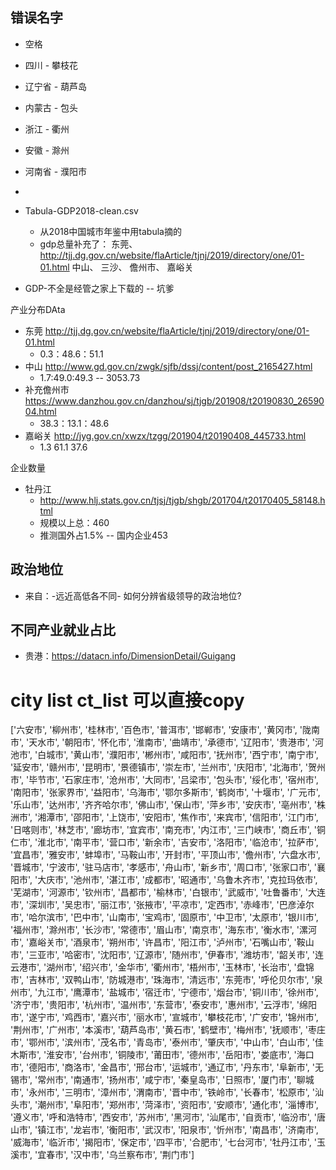 ## 错误名字

* 空格
* 四川 - 攀枝花
* 辽宁省 - 葫芦岛
* 内蒙古 - 包头
* 浙江 - 衢州
* 安徽 - 滁州
* 河南省 - 濮阳市
* 



* Tabula-GDP2018-clean.csv
  * 从2018中国城市年鉴中用tabula摘的
  * gdp总量补充了：
  东莞、http://tjj.dg.gov.cn/website/flaArticle/tjnj/2019/directory/one/01-01.html
  中山、
  三沙、
  儋州市、
  嘉峪关
* GDP-不全是经管之家上下载的 -- 坑爹

产业分布DAta
* 东莞 http://tjj.dg.gov.cn/website/flaArticle/tjnj/2019/directory/one/01-01.html
    * 0.3：48.6：51.1  
* 中山 http://www.gd.gov.cn/zwgk/sjfb/dssj/content/post_2165427.html
    * 1.7:49.0:49.3 -- 3053.73
* 补充儋州市 https://www.danzhou.gov.cn/danzhou/sj/tjgb/201908/t20190830_2659004.html
   * 38.3：13.1：48.6
* 嘉峪关 http://jyg.gov.cn/xwzx/tzgg/201904/t20190408_445733.html
    * 1.3	61.1	37.6



企业数量

* 牡丹江
  * http://www.hlj.stats.gov.cn/tjsj/tjgb/shgb/201704/t20170405_58148.html
  * 规模以上总：460
  * 推测国外占1.5% -- 国内企业453



## 政治地位

* 来自：-远近高低各不同- 如何分辨省级领导的政治地位?



## 不同产业就业占比

* 贵港：https://datacn.info/DimensionDetail/Guigang

# city list ct_list 可以直接copy

['六安市', '柳州市', '桂林市', '百色市', '普洱市', '邯郸市', '安康市', '黄冈市', '陇南市', '天水市', '朝阳市', '怀化市', '淮南市', '曲靖市', '承德市', '辽阳市', '贵港市', '河池市', '白城市', '黄山市', '濮阳市', '郴州市', '咸阳市', '抚州市', '西宁市', '南宁市', '延安市', '赣州市', '昆明市', '景德镇市', '崇左市', '兰州市', '庆阳市', '北海市', '贺州市', '毕节市', '石家庄市', '沧州市', '大同市', '吕梁市', '包头市', '绥化市', '宿州市', '南阳市', '张家界市', '益阳市', '乌海市', '鄂尔多斯市', '鹤岗市', '十堰市', '广元市', '乐山市', '达州市', '齐齐哈尔市', '佛山市', '保山市', '萍乡市', '安庆市', '亳州市', '株洲市', '湘潭市', '邵阳市', '上饶市', '安阳市', '焦作市', '来宾市', '信阳市', '江门市', '日喀则市', '林芝市', '廊坊市', '宜宾市', '南充市', '内江市', '三门峡市', '商丘市', '铜仁市', '淮北市', '南平市', '营口市', '新余市', '吉安市', '洛阳市', '临沧市', '拉萨市', '宜昌市', '雅安市', '蚌埠市', '马鞍山市', '开封市', '平顶山市', '儋州市', '六盘水市', '晋城市', '宁波市', '驻马店市', '孝感市', '舟山市', '新乡市', '周口市', '张家口市', '襄阳市', '大庆市', '池州市', '湛江市', '成都市', '昭通市', '乌鲁木齐市', '克拉玛依市', '芜湖市', '河源市', '钦州市', '昌都市', '榆林市', '白银市', '武威市', '吐鲁番市', '大连市', '深圳市', '吴忠市', '丽江市', '张掖市', '平凉市', '定西市', '赤峰市', '巴彦淖尔市', '哈尔滨市', '巴中市', '山南市', '宝鸡市', '固原市', '中卫市', '太原市', '银川市', '福州市', '滁州市', '长沙市', '常德市', '眉山市', '南京市', '海东市', '衡水市', '漯河市', '嘉峪关市', '酒泉市', '朔州市', '许昌市', '阳江市', '泸州市', '石嘴山市', '鞍山市', '三亚市', '哈密市', '沈阳市', '辽源市', '随州市', '伊春市', '潍坊市', '韶关市', '连云港市', '湖州市', '绍兴市', '金华市', '衢州市', '梧州市', '玉林市', '长治市', '盘锦市', '吉林市', '双鸭山市', '防城港市', '珠海市', '清远市', '东莞市', '呼伦贝尔市', '泉州市', '九江市', '鹰潭市', '盐城市', '宿迁市', '宁德市', '烟台市', '铜川市', '徐州市', '济宁市', '贵阳市', '杭州市', '温州市', '东营市', '泰安市', '惠州市', '云浮市', '绵阳市', '遂宁市', '鸡西市', '嘉兴市', '丽水市', '宣城市', '攀枝花市', '广安市', '锦州市', '荆州市', '广州市', '本溪市', '葫芦岛市', '黄石市', '鹤壁市', '梅州市', '抚顺市', '枣庄市', '鄂州市', '滨州市', '茂名市', '青岛市', '泰州市', '肇庆市', '中山市', '白山市', '佳木斯市', '淮安市', '台州市', '铜陵市', '莆田市', '德州市', '岳阳市', '娄底市', '海口市', '德阳市', '商洛市', '金昌市', '邢台市', '运城市', '通辽市', '丹东市', '阜新市', '无锡市', '常州市', '南通市', '扬州市', '咸宁市', '秦皇岛市', '日照市', '厦门市', '聊城市', '永州市', '三明市', '漳州市', '渭南市', '晋中市', '铁岭市', '长春市', '松原市', '汕头市', '潮州市', '阜阳市', '郑州市', '菏泽市', '资阳市', '安顺市', '通化市', '淄博市', '遵义市', '呼和浩特市', '西安市', '苏州市', '黑河市', '汕尾市', '自贡市', '临汾市', '唐山市', '镇江市', '龙岩市', '衡阳市', '武汉市', '阳泉市', '忻州市', '南昌市', '济南市', '威海市', '临沂市', '揭阳市', '保定市', '四平市', '合肥市', '七台河市', '牡丹江市', '玉溪市', '宜春市', '汉中市', '乌兰察布市', '荆门市']
